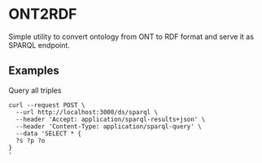 # ONT2RDF

Simple utility to convert ontology from ONT to RDF format and serve it as SPARQL endpoint.

## Examples

Query all triples

```console
curl --request POST \
  --url http://localhost:3000/ds/sparql \
  --header 'Accept: application/sparql-results+json' \
  --header 'Content-Type: application/sparql-query' \
  --data 'SELECT * {
  ?s ?p ?o
}
'
```
